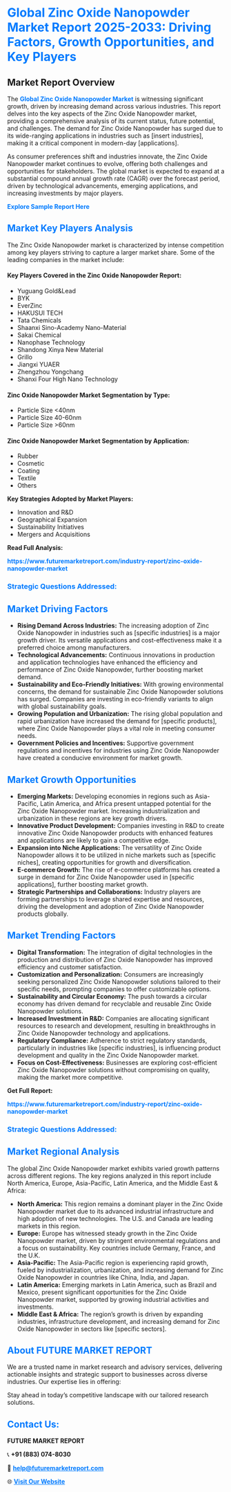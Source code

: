 <h1 style="color: #007BFF;">Global Zinc Oxide Nanopowder Market Report 2025-2033: Driving Factors, Growth Opportunities, and Key Players</h1>

<section id="overview">
<h2>Market Report Overview</h2>
<p>The <a href="https://www.futuremarketreport.com/industry-report/zinc-oxide-nanopowder-market" style="color: #007BFF; text-decoration: none;"><strong>Global Zinc Oxide Nanopowder Market</strong></a> is witnessing significant growth, driven by increasing demand across various industries. This report delves into the key aspects of the Zinc Oxide Nanopowder market, providing a comprehensive analysis of its current status, future potential, and challenges. The demand for Zinc Oxide Nanopowder has surged due to its wide-ranging applications in industries such as [insert industries], making it a critical component in modern-day [applications].</p>
<p>As consumer preferences shift and industries innovate, the Zinc Oxide Nanopowder market continues to evolve, offering both challenges and opportunities for stakeholders. The global market is expected to expand at a substantial compound annual growth rate (CAGR) over the forecast period, driven by technological advancements, emerging applications, and increasing investments by major players.</p>
</section>

<section id="overview">
<p><a href="https://www.futuremarketreport.com/request-sample/reportId=51874" style="color: #007BFF; text-decoration: none;"><strong>Explore Sample Report Here</strong></a></p>
</section>

<section id="key-players">
<h2 style="color: #007BFF;">Market Key Players Analysis</h2>
<p>The Zinc Oxide Nanopowder market is characterized by intense competition among key players striving to capture a larger market share. Some of the leading companies in the market include:</p>
<h4>Key Players Covered in the Zinc Oxide Nanopowder Report:</h4>
<ul><li>Yuguang Gold&amp;Lead</li><li>BYK</li><li>EverZinc</li><li>HAKUSUI TECH</li><li>Tata Chemicals</li><li>Shaanxi Sino-Academy Nano-Material</li><li>Sakai Chemical</li><li>Nanophase Technology</li><li>Shandong Xinya New Material</li><li>Grillo</li><li>Jiangxi YUAER</li><li>Zhengzhou Yongchang</li><li>Shanxi Four High Nano Technology</li></ul>
<h4>Zinc Oxide Nanopowder Market Segmentation by Type:</h4>
<ul><li>Particle Size &lt;40nm</li><li>Particle Size 40-60nm</li><li>Particle Size &gt;60nm</li></ul>

<h4>Zinc Oxide Nanopowder Market Segmentation by Application:</h4>
<ul><li>Rubber</li><li>Cosmetic</li><li>Coating</li><li>Textile</li><li>Others</li></ul>
<p><strong>Key Strategies Adopted by Market Players:</strong></p>
<ul>
<li>Innovation and R&D</li>
<li>Geographical Expansion</li>
<li>Sustainability Initiatives</li>
<li>Mergers and Acquisitions</li>
</ul>
</section>

<section>
<p><strong>Read Full Analysis: </strong></p><a href="https://www.futuremarketreport.com/industry-report/zinc-oxide-nanopowder-market" style="color: #007BFF; text-decoration: none;"><strong>https://www.futuremarketreport.com/industry-report/zinc-oxide-nanopowder-market</strong></a>
<h3 style="color: #007BFF;">Strategic Questions Addressed:</h3>
</section>

<section id="driving-factors">
<h2 style="color: #007BFF;">Market Driving Factors</h2>
<ul>
<li><strong>Rising Demand Across Industries:</strong> The increasing adoption of Zinc Oxide Nanopowder in industries such as [specific industries] is a major growth driver. Its versatile applications and cost-effectiveness make it a preferred choice among manufacturers.</li>
<li><strong>Technological Advancements:</strong> Continuous innovations in production and application technologies have enhanced the efficiency and performance of Zinc Oxide Nanopowder, further boosting market demand.</li>
<li><strong>Sustainability and Eco-Friendly Initiatives:</strong> With growing environmental concerns, the demand for sustainable Zinc Oxide Nanopowder solutions has surged. Companies are investing in eco-friendly variants to align with global sustainability goals.</li>
<li><strong>Growing Population and Urbanization:</strong> The rising global population and rapid urbanization have increased the demand for [specific products], where Zinc Oxide Nanopowder plays a vital role in meeting consumer needs.</li>
<li><strong>Government Policies and Incentives:</strong> Supportive government regulations and incentives for industries using Zinc Oxide Nanopowder have created a conducive environment for market growth.</li>
</ul>
</section>

<section id="growth-opportunities">
<h2 style="color: #007BFF;">Market Growth Opportunities</h2>
<ul>
<li><strong>Emerging Markets:</strong> Developing economies in regions such as Asia-Pacific, Latin America, and Africa present untapped potential for the Zinc Oxide Nanopowder market. Increasing industrialization and urbanization in these regions are key growth drivers.</li>
<li><strong>Innovative Product Development:</strong> Companies investing in R&D to create innovative Zinc Oxide Nanopowder products with enhanced features and applications are likely to gain a competitive edge.</li>
<li><strong>Expansion into Niche Applications:</strong> The versatility of Zinc Oxide Nanopowder allows it to be utilized in niche markets such as [specific niches], creating opportunities for growth and diversification.</li>
<li><strong>E-commerce Growth:</strong> The rise of e-commerce platforms has created a surge in demand for Zinc Oxide Nanopowder used in [specific applications], further boosting market growth.</li>
<li><strong>Strategic Partnerships and Collaborations:</strong> Industry players are forming partnerships to leverage shared expertise and resources, driving the development and adoption of Zinc Oxide Nanopowder products globally.</li>
</ul>
</section>

<section id="trending-factors">
<h2 style="color: #007BFF;">Market Trending Factors</h2>
<ul>
<li><strong>Digital Transformation:</strong> The integration of digital technologies in the production and distribution of Zinc Oxide Nanopowder has improved efficiency and customer satisfaction.</li>
<li><strong>Customization and Personalization:</strong> Consumers are increasingly seeking personalized Zinc Oxide Nanopowder solutions tailored to their specific needs, prompting companies to offer customizable options.</li>
<li><strong>Sustainability and Circular Economy:</strong> The push towards a circular economy has driven demand for recyclable and reusable Zinc Oxide Nanopowder solutions.</li>
<li><strong>Increased Investment in R&D:</strong> Companies are allocating significant resources to research and development, resulting in breakthroughs in Zinc Oxide Nanopowder technology and applications.</li>
<li><strong>Regulatory Compliance:</strong> Adherence to strict regulatory standards, particularly in industries like [specific industries], is influencing product development and quality in the Zinc Oxide Nanopowder market.</li>
<li><strong>Focus on Cost-Effectiveness:</strong> Businesses are exploring cost-efficient Zinc Oxide Nanopowder solutions without compromising on quality, making the market more competitive.</li>
</ul>
</section>

<section>
<p><strong>Get Full Report: </strong></p><a href="https://www.futuremarketreport.com/industry-report/zinc-oxide-nanopowder-market" style="color: #007BFF; text-decoration: none;"><strong>https://www.futuremarketreport.com/industry-report/zinc-oxide-nanopowder-market</strong></a>
<h3 style="color: #007BFF;">Strategic Questions Addressed:</h3>
</section>


<section id="regional-analysis">
<h2 style="color: #007BFF;">Market Regional Analysis</h2>
<p>The global Zinc Oxide Nanopowder market exhibits varied growth patterns across different regions. The key regions analyzed in this report include North America, Europe, Asia-Pacific, Latin America, and the Middle East & Africa:</p>
<ul>
<li><strong>North America:</strong> This region remains a dominant player in the Zinc Oxide Nanopowder market due to its advanced industrial infrastructure and high adoption of new technologies. The U.S. and Canada are leading markets in this region.</li>
<li><strong>Europe:</strong> Europe has witnessed steady growth in the Zinc Oxide Nanopowder market, driven by stringent environmental regulations and a focus on sustainability. Key countries include Germany, France, and the U.K.</li>
<li><strong>Asia-Pacific:</strong> The Asia-Pacific region is experiencing rapid growth, fueled by industrialization, urbanization, and increasing demand for Zinc Oxide Nanopowder in countries like China, India, and Japan.</li>
<li><strong>Latin America:</strong> Emerging markets in Latin America, such as Brazil and Mexico, present significant opportunities for the Zinc Oxide Nanopowder market, supported by growing industrial activities and investments.</li>
<li><strong>Middle East & Africa:</strong> The region’s growth is driven by expanding industries, infrastructure development, and increasing demand for Zinc Oxide Nanopowder in sectors like [specific sectors].</li>
</ul>
</section>

<footer>
<h2 style="color: #007BFF;">About FUTURE MARKET REPORT</h2>
<p>We are a trusted name in market research and advisory services, delivering actionable insights and strategic support to businesses across diverse industries. Our expertise lies in offering:</p>

<p>Stay ahead in today’s competitive landscape with our tailored research solutions.</p>

<h2 style="color: #007BFF;">Contact Us:</h2>
<p><strong>FUTURE MARKET REPORT</strong></p>
<p>📞 <strong>+91 (883) 074-8030</strong></p>
<p>📧 <strong><a href="mailto:help@futuremarketreport.com" style="color: #007BFF;">help@futuremarketreport.com</a></strong></p>
<p>🌐 <strong><a href="https://www.futuremarketreport.com/" style="color: #007BFF;">Visit Our Website</a></strong></p>
</footer>
